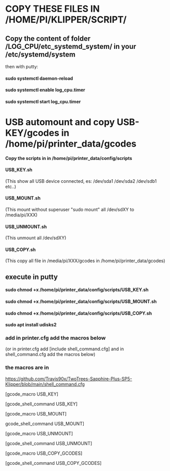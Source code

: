 # COPY THESE FILES IN /HOME/PI/KLIPPER/SCRIPT/


## Copy the content of folder /LOG_CPU/etc_systemd_system/ in your /etc/systemd/system
then with putty:

#### sudo systemctl daemon-reload 

#### sudo systemctl enable log_cpu.timer

#### sudo systemctl start log_cpu.timer


#  USB automount and copy USB-KEY/gcodes in /home/pi/printer_data/gcodes

#### Copy the scripts in in /home/pi/printer_data/config/scripts


#### USB_KEY.sh
(This show all USB device connected, es: /dev/sda1 /dev/sda2 /dev/sdb1 etc..)
#### USB_MOUNT.sh
(This mount without superuser "sudo mount" all /dev/sdXY to /media/pi/XXX)
#### USB_UNMOUNT.sh
(This unmount all /dev/sdXY)
#### USB_COPY.sh
(This copy all file in /media/pi/XXX/gcodes in /home/pi/printer_data/gcodes)

## execute in putty
#### sudo chmod +x /home/pi/printer_data/config/scripts/USB_KEY.sh
#### sudo chmod +x /home/pi/printer_data/config/scripts/USB_MOUNT.sh
#### sudo chmod +x /home/pi/printer_data/config/scripts/USB_COPY.sh
#### sudo apt install udisks2


### add in printer.cfg add the macros below
(or in printer.cfg add [include shell_command.cfg] and in shell_command.cfg add the macros below)

### the macros are in 
https://github.com/Travis90x/TwoTrees-Sapphire-Plus-SP5-Klipper/blob/main/shell_command.cfg

[gcode_macro USB_KEY]

[gcode_shell_command USB_KEY]

[gcode_macro USB_MOUNT]

gcode_shell_command USB_MOUNT]

[gcode_macro USB_UNMOUNT]

[gcode_shell_command USB_UNMOUNT]

[gcode_macro USB_COPY_GCODES]

[gcode_shell_command USB_COPY_GCODES]
